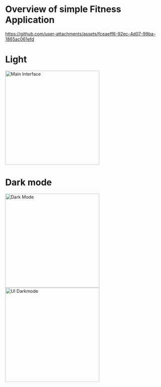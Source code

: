 # Overview of simple Fitness Application
https://github.com/user-attachments/assets/fceaeff6-92ec-4d07-99ba-1865ac061efd
# Light
<img src="https://github.com/user-attachments/assets/c90b0074-f729-481e-942f-ebc0b546d49b" alt="Main Interface" width="300"/>

# Dark mode
<img src="https://github.com/user-attachments/assets/4d65a47d-d341-4fd6-9bb5-0a7721a5383b" alt="Dark Mode" width="300"/>

<img src="https://github.com/user-attachments/assets/73515cf8-732d-4882-9d0f-199a9ab3fedd" alt="UI Darkmode" width="300"/>


